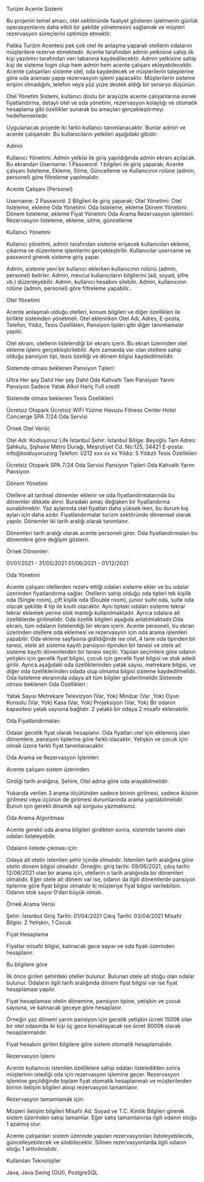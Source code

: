 Turizm Acente Sistemi

Bu projenin temel amacı, otel sektöründe faaliyet gösteren işletmenin günlük operasyonlarını daha etkili bir şekilde yönetmesini sağlamak ve müşteri rezervasyon süreçlerini optimize etmektir. 

Patika Turizm Acentesi pek çok otel ile anlaşma yaparak otellerin odalarını müşterilere rezerve etmektedir. Acente tarafından admin yetkisine sahip ilk kişi yazılımcı tarafından veri tabanına kaydedilecektir. Admin yetkisine sahip kişi de sisteme login olup hem admin hem acente çalışanı ekleyebilecektir. Acente çalışanları sisteme otel, oda kaydedecek ve müşterilerin taleplerine göre oda araması yapıp rezervasyon işlemi yapacaktır. Müşterilerin sisteme erişimi olmadığını, telefon veya yüz yüze destek aldığı bir senaryo düşünün.

Otel Yönetim Sistemi, kullanıcı dostu bir arayüzle acente çalışanlarına esnek fiyatlandırma, detaylı otel ve oda yönetimi, rezervasyon kolaylığı ve otomatik hesaplama gibi özellikler sunarak bu amaçları gerçekleştirmeyi hedeflemektedir.

Uygulanacak projede iki farklı kullanıcı tanımlanacaktır. Bunlar admin ve acente çalışanıdır. Bu kullanıcıların yetkileri aşağıdaki gibidir:

Admin

Kullanıcı Yönetimi: Admin yetkisi ile giriş yapıldığında admin ekranı açılacak. Bu ekrandan
Username: 1
Password: 1
bilgileri ile giriş yaparak;
Acente çalışanı listeleme,
Ekleme, 
Silme, 
Güncelleme ve 
Kullanıcının rolüne (admin, personel) göre filtreleme yapılmalıdır.

Acente Çalışanı (Personel)

Username: 2
Password: 2
Bilgileri ile giriş yaparak;
Otel Yönetimi: Otel listeleme, ekleme
Oda Yönetimi: Oda listeleme, ekleme
Dönem Yönetimi: Dönem listeleme, ekleme
Fiyat Yönetimi
Oda Arama
Rezervasyon işlemleri: Rezervasyon listeleme, ekleme, silme, güncelleme

Kullanıcı Yönetimi

Kullanıcı yönetimi, admin tarafından sisteme erişecek kullanıcıları ekleme, çıkarma ve düzenleme işlemlerini gerçekleştirilir. Kullanıcılar username ve password girerek sisteme giriş yapar.

Admin, sisteme yeni bir kullanıcı eklerken kullanıcının rolünü (admin, personel) belirler.
Admin, mevcut kullanıcıların bilgilerini (ad, soyad, şifre vb.) düzenleyebilir.
Admin, kullanıcı hesabını silebilir.
Admin, kullanıcının rolüne (admin, personel) göre filtreleme yapabilir..


Otel Yönetimi

Acente anlaşmalı olduğu otelleri, konum bilgileri ve diğer özellikleri ile birlikte sistemden yönetmeli. Otel eklenirken Otel Adı, Adres, E-posta, Telefon, Yıldız, Tesis Özellikleri, Pansiyon tipleri gibi diğer tanımlamalar yapılır.

Otel ekranı, otellerin listelendiği bir ekranı içerir. Bu ekran üzerinden otel ekleme işlemi gerçekleştirilebilir. Aynı zamanda var olan otellere sahip olduğu pansiyon tipi, tesis özelliği ve dönem bilgisi kaydedilmelidir.


Sistemde olması beklenen Pansiyon Tipleri:

Ultra Her şey Dahil
Her şey Dahil
Oda Kahvaltı
Tam Pansiyon
Yarım Pansiyon
Sadece Yatak
Alkol Hariç Full credit


Sistemde olması beklenen Tesis Özellikleri:

Ücretsiz Otopark
Ücretsiz WiFi
Yüzme Havuzu
Fitness Center
Hotel Concierge
SPA
7/24 Oda Servisi


Örnek Otel Verisi;

Otel Adı: Kodluyoruz Life İstanbul
Şehir: İstanbul
Bölge: Beyoğlu
Tam Adres: Şahkulu, Şişhane Metro Durağı, Meşrutiyet Cd. No:125, 34421
E-posta: info@kodluyoruzorg
Telefon: 0212 xxx xx xx
Yıldız: 5 Yıldızlı
Tesis Özellikleri

Ücretsiz Otopark
SPA
7/24 Oda Servisi
Pansiyon Tipleri
Oda Kahvaltı
Yarım Pansiyon


Dönem Yönetimi

Otellere ait tarihsel dönemler eklenir ve oda fiyatlandırmalarında bu dönemler dikkate alınır. Buradaki amaç değişken bir fiyatlandırma sunabilmektir. Yaz aylarında otel fiyatları daha yüksek iken, bu durum kış ayları için daha azdır. Fiyatlandırmalar turizm sektöründe dönemsel olarak yapılır. Dönemler iki tarih aralığı olarak tanımlanır.

Dönemleri tarih aralığı olarak acente personeli girer. Oda fiyatlandırmaları bu dönemlere göre değişim gösterir.

Örnek Dönemler:

01/01/2021 - 31/05/2021
01/06/2021 - 01/12/2021


Oda Yönetimi

Acente çalışanı otellerden rezerv ettiği odaları sisteme ekler ve bu odalar üzerinden fiyatlandırma sağlar. Otellerin sahip olduğu oda tipleri tek kişilik oda (Single room), çift kişilik oda (Double room), junior suite oda, suite oda olacak şekilde 4 tip ile kısıtlı olacaktır. Aynı tipteki odaları sisteme tekrar tekrar eklemek yerine stok mantığı kullanılmaktadır. Ayrıca odalara ait özelliklerde girilmelidir. Oda özellik bilgileri aşağıda anlatılmaktadır.Oda ekranı, tüm odaların listelendiği bir ekranı içerir. Acente personeli, bu ekran üzerinden otellere oda eklemesi ve rezervasyon için oda arama işlemleri yapabilir. Oda ekleme sayfasına gidildiğinde ise otel, 4 tane oda tipinden bir tanesi, otele ait sisteme kayıtlı pansiyon tipinden bir tanesi ve otele ait sisteme kayıtlı dönemlerden bir tanesi seçilir. Yapılan seçimlere göre odanın yetişkin için gecelik fiyat bilgisi, çocuk için gecelik fiyat bilgisi ve stok adedi girilir. Ayrıca aşağıdaki oda özelliklerinden yatak sayısı, metrekare bilgisi, ve diğer oda özelliklerinden odada olup olmama bilgisi sisteme kaydedilmelidir. Oda listeleme ekranında odaya ait tüm bilgiler gösterilmelidir.Sistemde olması beklenen Oda Özellikleri :

Yatak Sayısı
Metrekare
Televizyon (Var, Yok)
Minibar (Var ,Yok)
Oyun Konsolu (Var, Yok)
Kasa (Var, Yok)
Projeksiyon (Var, Yok)
Bir odanın kapasitesi yatak sayısına bağlıdır. 2 yataklı bir odaya 2 misafir eklenebilir.


Oda Fiyatlandırmaları

Odalar gecelik fiyat olarak hesaplanır. Oda fiyatları otel için eklenmiş olan dönemlere, pansiyon tiplerine göre farklı olacaktır. Yetişkin ve çocuk için olmak üzere farklı fiyat tanımlanacaktır.

Oda Arama ve Rezervasyon İşlemleri

Acente çalışanı sistem üzerinden

Girdiği tarih aralığına,
Şehire,
Otel adına
göre oda arayabilmelidir.

Yukarıda verilen 3 arama ölçütünden sadece birinin girilmesi, sadece ikisinin girilmesi veya üçünün de girilmesi durumlarında arama yapılabilmelidir. Bunun için gerekli dinamik sql sorgusu yazmalısınız.


Oda Arama Algoritması

Acente gerekli oda arama bilgileri girdikten sonra, sistemde tanımlı olan odaları listeleyebilir.

Odaların listede çıkması için:

Odaya ait otelin istenilen şehir içinde olmalıdır.
İstenilen tarih aralığına göre otelin dönem bilgisi olmalıdır. Örneğin: giriş tarihi: 09/06/2021, çıkış tarihi: 12/06/2021 olan bir arama için, otellerin o tarih aralığında bir dönemleri olmalıdır.
Eğer otele ait dönem var ise, odanın da ilgili dönemlerde pansiyon tiplerine göre fiyat bilgisi olmalıdır ki müşteriye fiyat bilgisi verilebilsin.
Odanın stok sayısı 0'dan büyük olmalı.


Örnek Arama Verisi

Şehir: İstanbul
Giriş Tarihi: 01/04/2021
Çıkış Tarihi: 03/04/2021
Misafir Bilgisi: 2 Yetişkin, 1 Çocuk


Fiyat Hesaplama

Fiyatlar misafir bilgisi, kalınacak gece sayısı ve oda fiyatı üzerinden hesaplanır.

Bu bilgilere göre

İlk önce girilen şehirdeki oteller bulunur.
Bulunan otele ait stoğu olan odalar bulunur.
Odaların ilgili tarih aralığında dönem fiyat bilgisi var ise fiyat hesaplaması yapılır.

Fiyat hesaplaması otelin dönemine, pansiyon tipine, yetişkin ve çocuk sayısına, ve kalınacak geceye göre hesaplanır. 

Örneğin yaz dönemi yarım pansiyon için gecelik yetişkin ücreti 1500₺ olan bir otel odasında iki kişi üç gece konaklayacak ise ücret 9000₺ olarak hesaplanmalıdır.

Fiyat hesabını girilen bilgilere göre sistem otomatik hesaplamalıdır.


Rezervasyon İşlemi

Acente kullanıcısı istenilen özelliklere sahip odaları listeledikten sonra müşterinin istediği oda için rezervasyon işlemine geçer. Rezervasyon işlemine geçildiğinde toplam fiyat otomatik hesaplanmalı ve müşterilerden birinin iletişim bilgileri alınıp rezervasyon tamamlanır. 

Rezervasyon tamamlamak için:

Müşteri iletişim bilgileri
Misafir Ad, Soyad ve T.C. Kimlik Bilgileri
girerek sistem üzerinden satışı tamamlar. Eğer satış tamamlanırsa ilgili odanın stoğu 1 azalmış olur.

Acente çalışanları sistem üzerinde yapılan rezervasyonları listeleyebilecek, güncelleyebilecek ve silebilecektir. Silinen rezervasyonlarda ilgili odanın stoğu 1 arttırılmalıdır.

Kullanılan Teknolojiler

Java,
Java Swing (GUI),
PostgreSQL

